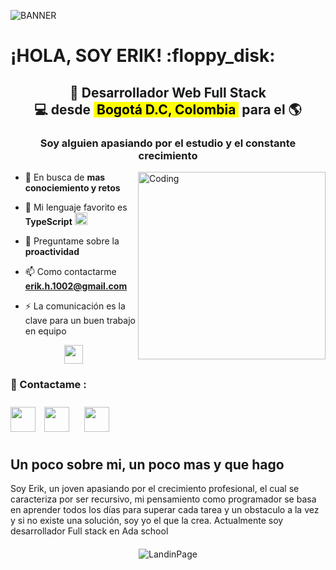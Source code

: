 ![BANNER](https://i.pinimg.com/originals/cf/23/d5/cf23d5c33ff1ad50cf49d02721b4b5e2.gif)

<h1 align="left">¡HOLA, SOY ERIK! :floppy_disk: </h1>

<h2 align="center">
🚀 Desarrollador Web Full Stack <br/> 
💻 desde <mark> &nbsp;Bogotá D.C, Colombia&nbsp;</mark> para el 🌎
</h2>

<h3 align="center">Soy alguien apasiando por el estudio y el constante crecimiento</h3>

<img align="right" alt="Coding" width="300" src="https://64.media.tumblr.com/2dced32b6e6233015082fb3b784febc8/c8399938a52f32ef-f0/s500x750/05cbeab66bd13327bae4f79f4838e635511a1f7d.gif">


- 🔭 En busca de **mas conociemiento y retos**

- 🌱 Mi lenguaje favorito es  **TypeScript** <img style="margin: 0px" src="https://upload.wikimedia.org/wikipedia/commons/thumb/4/4c/Typescript_logo_2020.svg/1200px-Typescript_logo_2020.svg.png" alt="TypeScript" height="20" />

- 💬 Preguntame sobre la **proactividad**

- 📫 Como contactarme **erik.h.1002@gmail.com**

- ⚡ La comunicación es la clave para un buen trabajo en equipo

<p align="center"> <img src="https://komarev.com/ghpvc/?username=ErikCasas&&style=flat-square" align="center"  height="30"/>
 </p>

<h3 align="left"> 📎 Contactame :</h3>
<p align="left">

<a href="https://api.whatsapp.com/send?phone=%2B573005056982&text=Hola%2C+he+visto+tu+perfil+de+GitHub+y+me+parece+que+tu+perfil+encaja+para+la+vacante+que+estamos+ofreciendo" target="blank"><img align="center" src="https://cdn.worldvectorlogo.com/logos/whatsapp-3.svg" width="40" /></a>
<a href="https://www.linkedin.com/in/erikhernandezcasas/" target="blank"><img align="center" src="https://cdn.worldvectorlogo.com/logos/linkedin-icon-2.svg" width="40" style="margin: 10px"  /></a>
<a href="mailto:erik.h.1002@gmail.com?Subject=Oferta%20de%20empleo" target="blank"><img align="center" src="https://cdn.worldvectorlogo.com/logos/gmail-icon.svg" width="40" style="margin: 10px"  /></a>
<br>






<h2 align="left">Un poco sobre mi, un poco mas y que hago 
</h2>


Soy Erik, un joven apasiando por el crecimiento profesional, el cual se caracteriza por ser recursivo, mi pensamiento como programador se basa en aprender todos los días para superar cada tarea y un  obstaculo a la vez y si no existe una solución, soy yo el que la crea. Actualmente soy desarrollador Full stack en Ada school
<div align="center" style="margin: 20px" >

![LandinPage](https://i.pinimg.com/originals/4d/16/78/4d1678e171347c4402c231dad0394f0f.gif)
</div>


